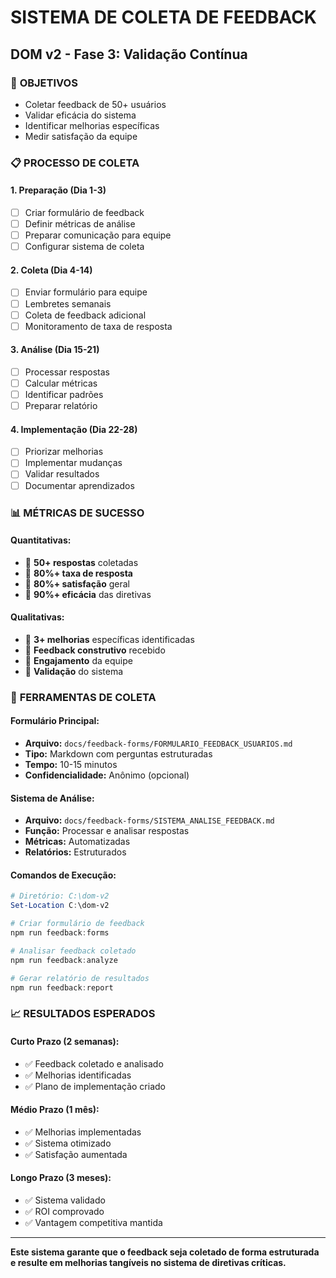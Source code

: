 # SISTEMA DE COLETA DE FEEDBACK
## DOM v2 - Fase 3: Validação Contínua

### 🎯 **OBJETIVOS**
- Coletar feedback de 50+ usuários
- Validar eficácia do sistema
- Identificar melhorias específicas
- Medir satisfação da equipe

### 📋 **PROCESSO DE COLETA**

#### **1. Preparação (Dia 1-3)**
- [ ] Criar formulário de feedback
- [ ] Definir métricas de análise
- [ ] Preparar comunicação para equipe
- [ ] Configurar sistema de coleta

#### **2. Coleta (Dia 4-14)**
- [ ] Enviar formulário para equipe
- [ ] Lembretes semanais
- [ ] Coleta de feedback adicional
- [ ] Monitoramento de taxa de resposta

#### **3. Análise (Dia 15-21)**
- [ ] Processar respostas
- [ ] Calcular métricas
- [ ] Identificar padrões
- [ ] Preparar relatório

#### **4. Implementação (Dia 22-28)**
- [ ] Priorizar melhorias
- [ ] Implementar mudanças
- [ ] Validar resultados
- [ ] Documentar aprendizados

### 📊 **MÉTRICAS DE SUCESSO**

#### **Quantitativas:**
- 🎯 **50+ respostas** coletadas
- 🎯 **80%+ taxa de resposta**
- 🎯 **80%+ satisfação** geral
- 🎯 **90%+ eficácia** das diretivas

#### **Qualitativas:**
- 🎯 **3+ melhorias** específicas identificadas
- 🎯 **Feedback construtivo** recebido
- 🎯 **Engajamento** da equipe
- 🎯 **Validação** do sistema

### 🔧 **FERRAMENTAS DE COLETA**

#### **Formulário Principal:**
- **Arquivo:** `docs/feedback-forms/FORMULARIO_FEEDBACK_USUARIOS.md`
- **Tipo:** Markdown com perguntas estruturadas
- **Tempo:** 10-15 minutos
- **Confidencialidade:** Anônimo (opcional)

#### **Sistema de Análise:**
- **Arquivo:** `docs/feedback-forms/SISTEMA_ANALISE_FEEDBACK.md`
- **Função:** Processar e analisar respostas
- **Métricas:** Automatizadas
- **Relatórios:** Estruturados

#### **Comandos de Execução:**
```powershell
# Diretório: C:\dom-v2
Set-Location C:\dom-v2

# Criar formulário de feedback
npm run feedback:forms

# Analisar feedback coletado
npm run feedback:analyze

# Gerar relatório de resultados
npm run feedback:report
```

### 📈 **RESULTADOS ESPERADOS**

#### **Curto Prazo (2 semanas):**
- ✅ Feedback coletado e analisado
- ✅ Melhorias identificadas
- ✅ Plano de implementação criado

#### **Médio Prazo (1 mês):**
- ✅ Melhorias implementadas
- ✅ Sistema otimizado
- ✅ Satisfação aumentada

#### **Longo Prazo (3 meses):**
- ✅ Sistema validado
- ✅ ROI comprovado
- ✅ Vantagem competitiva mantida

---

**Este sistema garante que o feedback seja coletado de forma estruturada e resulte em melhorias tangíveis no sistema de diretivas críticas.**
